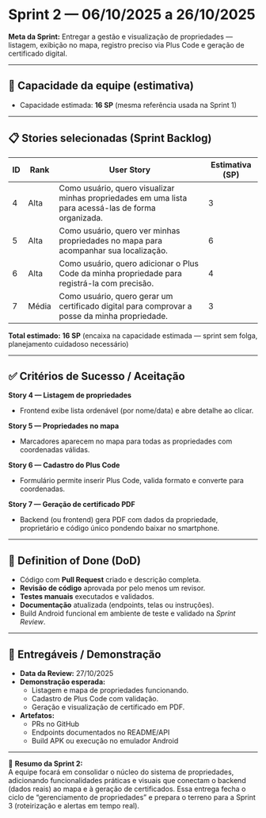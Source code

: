 # Sprint 2 — 06/10/2025 a 26/10/2025

**Meta da Sprint:** Entregar a gestão e visualização de propriedades — listagem, exibição no mapa, registro preciso via Plus Code e geração de certificado digital.

---

## 🧩 Capacidade da equipe (estimativa)
- Capacidade estimada: **16 SP** (mesma referência usada na Sprint 1)

---

## 📋 Stories selecionadas (Sprint Backlog)

| ID | Rank | User Story | Estimativa (SP)|
|----|------|------------|-----------------|
| 4  | Alta | Como usuário, quero visualizar minhas propriedades em uma lista para acessá-las de forma organizada. | 3 |
| 5  | Alta | Como usuário, quero ver minhas propriedades no mapa para acompanhar sua localização. | 6 |
| 6  | Alta | Como usuário, quero adicionar o Plus Code da minha propriedade para registrá-la com precisão. | 4 |
| 7  | Média | Como usuário, quero gerar um certificado digital para comprovar a posse da minha propriedade. | 3 |

**Total estimado:** **16 SP** (encaixa na capacidade estimada — sprint sem folga, planejamento cuidadoso necessário)

---

## ✅ Critérios de Sucesso / Aceitação

**Story 4 — Listagem de propriedades**
- Frontend exibe lista ordenável (por nome/data) e abre detalhe ao clicar.  

**Story 5 — Propriedades no mapa**
- Marcadores aparecem no mapa para todas as propriedades com coordenadas válidas.

**Story 6 — Cadastro do Plus Code**
- Formulário permite inserir Plus Code, valida formato e converte para coordenadas.  

**Story 7 — Geração de certificado PDF**
- Backend (ou frontend) gera PDF com dados da propriedade, proprietário e código único pondendo baixar no smartphone.  

---

## 🧾 Definition of Done (DoD)

- Código com **Pull Request** criado e descrição completa.  
- **Revisão de código** aprovada por pelo menos um revisor.  
- **Testes manuais** executados e validados.  
- **Documentação** atualizada (endpoints, telas ou instruções).  
- Build Android funcional em ambiente de teste e validado na *Sprint Review*.

---

## 🎯 Entregáveis / Demonstração

- **Data da Review:** 27/10/2025  
- **Demonstração esperada:**  
  - Listagem e mapa de propriedades funcionando.  
  - Cadastro de Plus Code com validação.  
  - Geração e visualização de certificado em PDF.  
- **Artefatos:**  
  - PRs no GitHub  
  - Endpoints documentados no README/API  
  - Build APK ou execução no emulador Android

---

📌 **Resumo da Sprint 2:**  
A equipe focará em consolidar o núcleo do sistema de propriedades, adicionando funcionalidades práticas e visuais que conectam o backend (dados reais) ao mapa e à geração de certificados. Essa entrega fecha o ciclo de “gerenciamento de propriedades” e prepara o terreno para a Sprint 3 (roteirização e alertas em tempo real).
